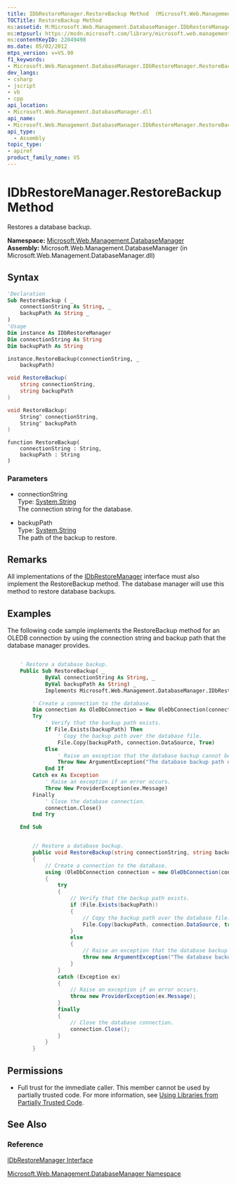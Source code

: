 ```yaml
---
title: IDbRestoreManager.RestoreBackup Method  (Microsoft.Web.Management.DatabaseManager)
TOCTitle: RestoreBackup Method
ms:assetid: M:Microsoft.Web.Management.DatabaseManager.IDbRestoreManager.RestoreBackup(System.String,System.String)
ms:mtpsurl: https://msdn.microsoft.com/library/microsoft.web.management.databasemanager.idbrestoremanager.restorebackup(v=VS.90)
ms:contentKeyID: 22049498
ms.date: 05/02/2012
mtps_version: v=VS.90
f1_keywords:
- Microsoft.Web.Management.DatabaseManager.IDbRestoreManager.RestoreBackup
dev_langs:
- csharp
- jscript
- vb
- cpp
api_location:
- Microsoft.Web.Management.DatabaseManager.dll
api_name:
- Microsoft.Web.Management.DatabaseManager.IDbRestoreManager.RestoreBackup
api_type:
  - Assembly
topic_type:
- apiref
product_family_name: VS
---
```


# IDbRestoreManager.RestoreBackup Method

Restores a database backup.

**Namespace:**  [Microsoft.Web.Management.DatabaseManager](microsoft-web-management-databasemanager-namespace.md)  
**Assembly:**  Microsoft.Web.Management.DatabaseManager (in Microsoft.Web.Management.DatabaseManager.dll)

## Syntax

```vb
'Declaration
Sub RestoreBackup ( _
    connectionString As String, _
    backupPath As String _
)
'Usage
Dim instance As IDbRestoreManager
Dim connectionString As String
Dim backupPath As String

instance.RestoreBackup(connectionString, _
    backupPath)
```

```csharp
void RestoreBackup(
    string connectionString,
    string backupPath
)
```

```cpp
void RestoreBackup(
    String^ connectionString,
    String^ backupPath
)
```

```jscript
function RestoreBackup(
    connectionString : String,
    backupPath : String
)
```

### Parameters

  - connectionString  
    Type: [System.String](https://msdn.microsoft.com/library/s1wwdcbf)  
    The connection string for the database.  

<!-- end list -->

  - backupPath  
    Type: [System.String](https://msdn.microsoft.com/library/s1wwdcbf)  
    The path of the backup to restore.  

## Remarks

All implementations of the [IDbRestoreManager](idbrestoremanager-interface-microsoft-web-management-databasemanager.md) interface must also implement the RestoreBackup method. The database manager will use this method to restore database backups.

## Examples

The following code sample implements the RestoreBackup method for an OLEDB connection by using the connection string and backup path that the database manager provides.

```vb

    ' Restore a database backup.
    Public Sub RestoreBackup( _
            ByVal connectionString As String, _
            ByVal backupPath As String) _
            Implements Microsoft.Web.Management.DatabaseManager.IDbRestoreManager.RestoreBackup

        ' Create a connection to the database.
        Dim connection As OleDbConnection = New OleDbConnection(connectionString)
        Try
            ' Verify that the backup path exists.
            If File.Exists(backupPath) Then
                ' Copy the backup path over the database file.
                File.Copy(backupPath, connection.DataSource, True)
            Else
                ' Raise an exception that the database backup cannot be found.
                Throw New ArgumentException("The database backup path does not exist.")
            End If
        Catch ex As Exception
            ' Raise an exception if an error occurs.
            Throw New ProviderException(ex.Message)
        Finally
            ' Close the database connection.
            connection.Close()
        End Try

    End Sub

```

```csharp

        // Restore a database backup.
        public void RestoreBackup(string connectionString, string backupPath)
        {
            // Create a connection to the database.
            using (OleDbConnection connection = new OleDbConnection(connectionString))
            {
                try
                {
                    // Verify that the backup path exists.
                    if (File.Exists(backupPath))
                    {
                        // Copy the backup path over the database file.
                        File.Copy(backupPath, connection.DataSource, true);
                    }
                    else
                    {
                        // Raise an exception that the database backup cannot be found.
                        throw new ArgumentException("The database backup path does not exist.");
                    }
                }
                catch (Exception ex)
                {
                    // Raise an exception if an error occurs.
                    throw new ProviderException(ex.Message);
                }
                finally
                {
                    // Close the database connection.
                    connection.Close();
                }
            }
        }

```

## Permissions

  - Full trust for the immediate caller. This member cannot be used by partially trusted code. For more information, see [Using Libraries from Partially Trusted Code](https://msdn.microsoft.com/library/8skskf63).

## See Also

### Reference

[IDbRestoreManager Interface](idbrestoremanager-interface-microsoft-web-management-databasemanager.md)

[Microsoft.Web.Management.DatabaseManager Namespace](microsoft-web-management-databasemanager-namespace.md)
